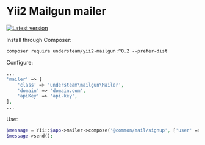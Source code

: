 # Yii2 Mailgun mailer

[![Latest version](https://poser.pugx.org/understeam/yii2-mailgun/version)](https://packagist.org/packages/understeam/yii2-mailgun)

Install through Composer:

```
composer require understeam/yii2-mailgun:^0.2 --prefer-dist
```

Configure:

```php
...
'mailer' => [
    'class' => 'understeam\mailgun\Mailer',
    'domain' => 'domain.com',
    'apiKey' => 'api-key',
],
...
```

Use:

```php
$message = Yii::$app->mailer->compose('@common/mail/signup', ['user' => $user]);
$message->send();
```

